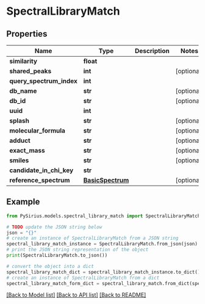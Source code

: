 # SpectralLibraryMatch


## Properties

Name | Type | Description | Notes
------------ | ------------- | ------------- | -------------
**similarity** | **float** |  | 
**shared_peaks** | **int** |  | [optional] 
**query_spectrum_index** | **int** |  | 
**db_name** | **str** |  | [optional] 
**db_id** | **str** |  | [optional] 
**uuid** | **int** |  | 
**splash** | **str** |  | [optional] 
**molecular_formula** | **str** |  | [optional] 
**adduct** | **str** |  | [optional] 
**exact_mass** | **str** |  | [optional] 
**smiles** | **str** |  | [optional] 
**candidate_in_chi_key** | **str** |  | 
**reference_spectrum** | [**BasicSpectrum**](BasicSpectrum.md) |  | [optional] 

## Example

```python
from PySirius.models.spectral_library_match import SpectralLibraryMatch

# TODO update the JSON string below
json = "{}"
# create an instance of SpectralLibraryMatch from a JSON string
spectral_library_match_instance = SpectralLibraryMatch.from_json(json)
# print the JSON string representation of the object
print(SpectralLibraryMatch.to_json())

# convert the object into a dict
spectral_library_match_dict = spectral_library_match_instance.to_dict()
# create an instance of SpectralLibraryMatch from a dict
spectral_library_match_form_dict = spectral_library_match.from_dict(spectral_library_match_dict)
```
[[Back to Model list]](../README.md#documentation-for-models) [[Back to API list]](../README.md#documentation-for-api-endpoints) [[Back to README]](../README.md)


